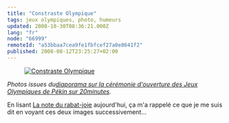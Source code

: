 ```yaml
---
title: "Constraste Olympique"
tags: jeux olympiques, photo, humeurs
updated: 2008-10-30T08:36:21.000Z
lang: "fr"
node: "66999"
remoteId: "a53bbaa7cea9fe1fbfcef27a0e8641f2"
published: 2008-08-12T23:25:27+02:00
---
```

<figure class="object-center"><a href="/images/constraste-olympique.jpg"><img src="/images//constraste-olympique.jpg" alt="Constraste Olympique">
</a></figure>


*Photos issues du*[*diaporama sur la cérémonie d'ouverture des Jeux Olympiques de Pékin sur 20minutes*](http://www.20minutes.fr/diaporama/426)*.*


En lisant [La note du rabat-joie](http://www.blogteam.sport24.com/2008/08/la-note-du-rabatjoie.html) aujourd'hui, ça m'a rappelé ce que je me suis dit en voyant ces deux images successivement...

